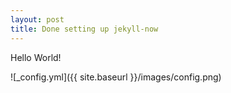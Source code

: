 ```yaml
---
layout: post
title: Done setting up jekyll-now
---
```


Hello World!

![_config.yml]({{ site.baseurl }}/images/config.png)